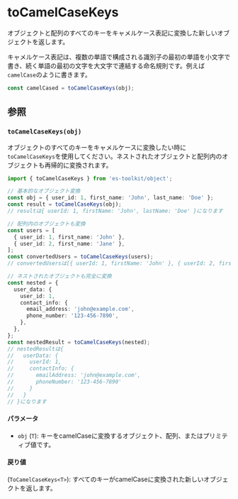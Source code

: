 # toCamelCaseKeys

オブジェクトと配列のすべてのキーをキャメルケース表記に変換した新しいオブジェクトを返します。

キャメルケース表記は、複数の単語で構成される識別子の最初の単語を小文字で書き、続く単語の最初の文字を大文字で連結する命名規則です。例えば`camelCase`のように書きます。

```typescript
const camelCased = toCamelCaseKeys(obj);
```

## 参照

### `toCamelCaseKeys(obj)`

オブジェクトのすべてのキーをキャメルケースに変換したい時に`toCamelCaseKeys`を使用してください。ネストされたオブジェクトと配列内のオブジェクトも再帰的に変換されます。

```typescript
import { toCamelCaseKeys } from 'es-toolkit/object';

// 基本的なオブジェクト変換
const obj = { user_id: 1, first_name: 'John', last_name: 'Doe' };
const result = toCamelCaseKeys(obj);
// resultは{ userId: 1, firstName: 'John', lastName: 'Doe' }になります

// 配列内のオブジェクトも変換
const users = [
  { user_id: 1, first_name: 'John' },
  { user_id: 2, first_name: 'Jane' },
];
const convertedUsers = toCamelCaseKeys(users);
// convertedUsersは[{ userId: 1, firstName: 'John' }, { userId: 2, firstName: 'Jane' }]になります

// ネストされたオブジェクトも完全に変換
const nested = {
  user_data: {
    user_id: 1,
    contact_info: {
      email_address: 'john@example.com',
      phone_number: '123-456-7890',
    },
  },
};
const nestedResult = toCamelCaseKeys(nested);
// nestedResultは{
//   userData: {
//     userId: 1,
//     contactInfo: {
//       emailAddress: 'john@example.com',
//       phoneNumber: '123-456-7890'
//     }
//   }
// }になります
```

#### パラメータ

- `obj` (`T`): キーをcamelCaseに変換するオブジェクト、配列、またはプリミティブ値です。

#### 戻り値

(`ToCamelCaseKeys<T>`): すべてのキーがcamelCaseに変換された新しいオブジェクトを返します。
